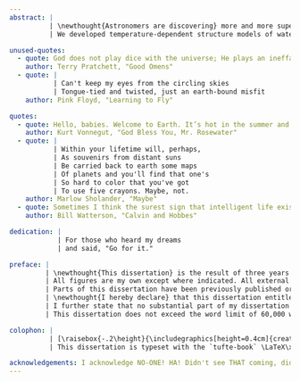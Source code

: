 ```yaml
---
abstract: |
          | \newthought{Astronomers are discovering} more and more super-Earths, planets around other stars whose sizes and masses lie somewhere between those of Earth and Neptune. We would like to constrain their composition to investigate whether they are more similar to rocky Earth or gaseous Neptune. To do this we need numerical models of their interiors. These models often exclude any thermal effects, a choice justified by noting that a heated rocky planet expands by only a small amount. But this is not necessarily true for planets with thick oceans or watery atmospheres. Water has a rich and interesting thermal behaviour: at high pressure and temperature it can be in any of several exotic plasma and ice phases. Planets with thick water layers, known as waterworlds, cannot therefore be accurately represented by models that represent them as cold spheres. But understanding how waterworlds vary in size and structure is important as we seek to interpret new observations of super-Earths.
          | We developed temperature-dependent structure models of waterworlds, treating both the interior structure and the atmosphere and including both internal and external heating. In doing so, we synthesized an improved equation of state for water to better capture how it behaves when heated or pressurised. Using these models, we show that: heat can significantly affect a watery planet’s size and structure; these planets can have large and difuse yet opaque atmospheres; and a planet can have a hot extended steam atmosphere even if only moderately heated from the inside. Our models are simpler than those based on energy transfer codes, yet are fast to evaluate and still capture thermal behaviour trends appropriately. We therefore suggest that they would be ideally suited to use in population synthesis, where thousands of planetary structures are used to quantify the statistical behaviour of ensembles of planets. Finally, we also explore how a planet might change size if it migrates or exists in an elliptical orbit, and we consider the astrobiological implications of heating a watery planet.

unused-quotes:
  - quote: God does not play dice with the universe; He plays an ineffable game of his own devising, which might be compared, from the perspective of any of the other players, to being involved in an obscure and complex version of poker in a pitch dark room, with blank cards, for infinite stakes, with a dealer who won't tell you the rules, and who smiles all the time.
    author: Terry Pratchett, "Good Omens"
  - quote: |
           | Can't keep my eyes from the circling skies
           | Tongue-tied and twisted, just an earth-bound misfit
    author: Pink Floyd, "Learning to Fly"

quotes:
  - quote: Hello, babies. Welcome to Earth. It’s hot in the summer and cold in the winter. It’s round and wet and crowded. At the outside, babies, you’ve got about a hundred years here. There’s only one rule that I know of, babies—God damn it, you’ve got to be kind.
    author: Kurt Vonnegut, "God Bless You, Mr. Rosewater"
  - quote: |
           | Within your lifetime will, perhaps,
           | As souvenirs from distant suns
           | Be carried back to earth some maps
           | Of planets and you'll find that one's
           | So hard to color that you've got
           | To use five crayons. Maybe, not.
    author: Marlow Sholander, "Maybe"
  - quote: Sometimes I think the surest sign that intelligent life exists elsewhere in the universe is that none of it has tried to contact us.
    author: Bill Watterson, "Calvin and Hobbes"

dedication: |
            | For those who heard my dreams
            | and said, "Go for it."

preface: |
         | \newthought{This dissertation} is the result of three years' work at the Institute of Astronomy under the supervision of Nikku Madhusudhan. I carried out the work and wrote each chapter with his guidance; he provided advice, ideas, and some editing of the text. Two other academics at the Institute, Ian Parry and Christopher Tout, provided advice and editing. Apart from this, none of the work in this dissertation is the result of anything done in collaboration.
         | All figures are my own except where indicated. All external sources of data are referenced in the text.
         | Parts of this dissertation have been previously published or submitted for publication. Chapters 2 and 3 are based on our paper, "In hot water: effects of temperature-dependent interiors on the radii of water-rich super-Earths" [@Thomas2016]. Chapter 4 is based on another paper, "Internal heating of watery super-Earths", submitted for publication.
         | \newthought{I hereby declare} that this dissertation entitled "Internal and atmospheric structures of heated watery super-Earths" is the result of my own work and includes nothing which is the outcome of work done in collaboration except as declared in this Preface and specified in the text. It is not substantially the same as any that I have submitted or is being concurrently submitted for a degree or diploma or other qualification at the University of Cambridge or any other University or similar institution.
         | I further state that no substantial part of my dissertation has already been submitted or is being concurrently submitted for any such degree, diploma or other qualification at the University of Cambridge or any other University of similar institution.
         | This dissertation does not exceed the word limit of 60,000 words prescribed by the Degree Committee for the Faculty of Physics and Chemistry.

colophon: |
          | [\raisebox{-.2\height}{\includegraphics[height=0.4cm]{creativecommons.pdf}}](http://creativecommons.org/licenses/by/4.0/) This work is licensed under a [Creative Commons Attribution 4.0 International License.](http://creativecommons.org/licenses/by/4.0/)
          | This dissertation is typeset with the `tufte-book` \LaTeX\xspace class. It uses Markdown source, the [`Pandoc`](http://www.pandoc.org) document converter, and a custom template. The source code, including Jupyter notebooks containing the source for all figures, is available at \url{www.github.com/swt30/thesis}.

acknowledgements: I acknowledge NO-ONE! HA! Didn't see THAT coming, did you?
---
```

